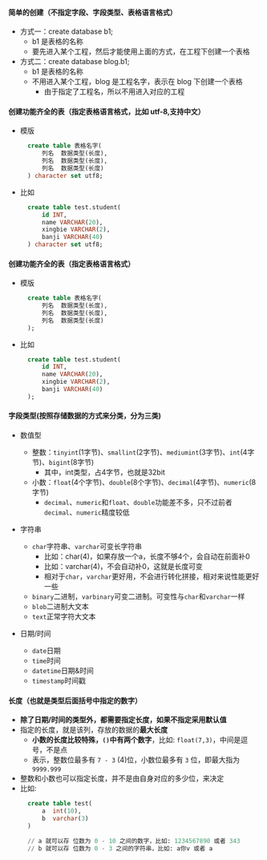 #### 简单的创建（不指定字段、字段类型、表格语言格式）
- 方式一：create database b1;
    - b1 是表格的名称
    - 要先进入某个工程，然后才能使用上面的方式，在工程下创建一个表格
- 方式二：create database blog.b1;
    - b1 是表格的名称
    - 不用进入某个工程，blog 是工程名字，表示在 blog 下创建一个表格
        - 由于指定了工程名，所以不用进入对应的工程

#### 创建功能齐全的表（指定表格语言格式，比如 utf-8,支持中文）
- 模版
  ```sql
    create table 表格名字(	
        列名  数据类型(长度),	      
        列名  数据类型(长度),	      
        列名  数据类型(长度)	      
    ) character set utf8;
  ```
- 比如
  ```sql
    create table test.student(
        id INT,
        name VARCHAR(20),
        xingbie VARCHAR(2),
        banji VARCHAR(40)
    ) character set utf8;
  ```
  


#### 创建功能齐全的表（指定表格语言格式）
- 模版
  ```sql
    create table 表格名字(	
        列名  数据类型(长度),	      
        列名  数据类型(长度),	      
        列名  数据类型(长度)	      
    );
  ```
- 比如
  ```sql
    create table test.student(
        id INT,
        name VARCHAR(20),
        xingbie VARCHAR(2),
        banji VARCHAR(40)
    );
  ```

#### 字段类型(按照存储数据的方式来分类，分为三类)

- 数值型
  - 整数：`tinyint`(1字节)、`smallint`(2字节)、`mediumint`(3字节)、`int`(4字节)、`bigint`(8字节)
    - 其中，int类型，占4字节，也就是32bit
  - 小数：`float`(4个字节)、`double`(8个字节)、`decimal`(4字节)、`numeric`(8字节)
    - `decimal`、`numeric`和`float`、`double`功能差不多，只不过前者`decimal`、`numeric`精度较低
      
- 字符串
  - `char`字符串、`varchar`可变长字符串
    - 比如：char(4)，如果存放一个a，长度不够4个，会自动在前面补0
    - 比如：varchar(4)，不会自动补0，这就是长度可变
    - 相对于`char`，`varchar`更好用，不会进行转化拼接，相对来说性能更好一些
  - `binary`二进制，`varbinary`可变二进制。可变性与`char`和`varchar`一样
  - `blob`二进制大文本	
  - `text`正常字符大文本

- 日期/时间
  - `date`日期    
  - `time`时间   
  - `datetime`日期&时间    
  - `timestamp`时间戳
			
		
        



#### 长度（也就是类型后面括号中指定的数字）
- **除了日期/时间的类型外，都需要指定长度，如果不指定采用默认值**
- 指定的长度，就是该列，存放的数据的**最大长度**
  - **小数的长度比较特殊，`()`中有两个数字**，比如: `float(7,3)`，中间是逗号，不是点
  - 表示，整数位最多有 `7 - 3` (4)位，小数位最多有 `3` 位，即最大指为 `9999.999`
- 整数和小数也可以指定长度，并不是由自身对应的多少位，来决定
- 比如:
  ```sql
    create table test(	
        a  int(10),	      
        b  varchar(3)     
    )
    
    // a 就可以存 位数为 0 - 10 之间的数字，比如: 1234567890 或者 343
    // b 就可以存 位数为 0 - 3 之间的字符串，比如: a你v 或者 a
  ```



			








